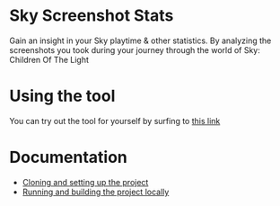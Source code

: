 # Sky Screenshot Stats
Gain an insight in your Sky playtime & other statistics. By analyzing the screenshots you took during your journey through the world of Sky: Children Of The Light

# Using the tool
You can try out the tool for yourself by surfing to [this link]()

# Documentation
- [Cloning and setting up the project](./doc/ProjectSetup.md)
- [Running and building the project locally](./doc/RunningBuilding.md)
